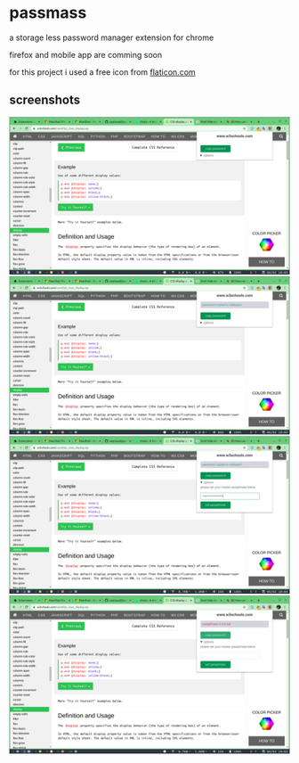 # passmass

a storage less password manager extension for chrome

firefox and mobile app are comming soon

for this project i used a free icon from [flaticon.com](https://www.flaticon.com/free-icon/tickets_2959814?term=pass&page=1&position=9)

## screenshots

![a](screenshots/a.png)
![b](screenshots/b.png)
![c](screenshots/c.png)
![d](screenshots/d.png)
